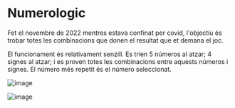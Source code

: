 # Numerologic

Fet el novembre de 2022 mentres estava confinat per covid, l'objectiu és trobar totes les combinacions que donen el resultat que et demana el joc.

El funcionament és relativament senzill. Es trien 5 números al atzar; 4 signes al atzar; i es proven totes les combinacions entre aquests números i signes. El número més repetit és el número seleccionat.

![image](https://github.com/Wonobory/numerologic/assets/51676338/7d5c5c94-96fa-4e23-ba60-3f302a658176)

![image](https://github.com/Wonobory/numerologic/assets/51676338/4e7b556f-bc3d-412b-992b-adc8e9a95820)
